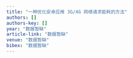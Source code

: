 ```yaml
---
title: "一种优化安卓应用 3G/4G 网络请求能耗的方法"
authors: []
authors-key: []
year: "数据暂缺"
article-link: "数据暂缺"
venue: "数据暂缺"
bibex: "数据暂缺"
---
```

